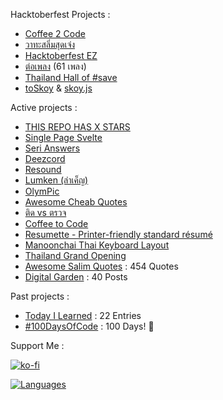 Hacktoberfest Projects :

- [Coffee 2 Code](https://github.com/narze/coffee-to-code)
- [วาทะสลิ่มสุดเจ๋ง](https://github.com/narze/awesome-salim-quotes)
- [Hacktoberfest EZ](https://github.com/narze/hacktoberfest_ez)
- [ต่อเพลง](https://github.com/narze/torpleng) (61 เพลง)
- [Thailand Hall of #save](https://github.com/narze/thailand-hall-of-save)
- [toSkoy](https://github.com/narze/toSkoy) & [skoy.js](https://github.com/narze/skoy.js)
<!-- - [PokeMob](https://github.com/narze/PokeMob) -->

<!--%%% PROFILE UPDATER (narze/profile-updater) : START %%%-->
Active projects :

- [THIS REPO HAS X STARS](https://github.com/narze/THIS_REPO_HAS_X_STARS) 
- [Single Page Svelte](https://github.com/narze/single-page-svelte) 
- [Seri Answers](https://github.com/narze/seri-answers) 
- [Deezcord](https://github.com/narze/deezcord) 
- [Resound](https://github.com/narze/resound) 
- [Lumken (ลำเค็ญ)](https://github.com/narze/lumken) 
- [OlymPic](https://olym-pic.vercel.app) 
- [Awesome Cheab Quotes](https://github.com/narze/awesome-cheab-quotes) 
- [ติด vs ตรวจ](https://tid-vs-truad.vercel.app) 
- [Coffee to Code](https://github.com/narze/coffee-to-code) 
- [Resumette - Printer-friendly standard résumé](https://github.com/narze/resume) 
- [Manoonchai Thai Keyboard Layout](https://github.com/manoonchai/manoonchai) 
- [Thailand Grand Opening](https://thailand-grand-opening.web.app) 
- [Awesome Salim Quotes](https://watasalim.vercel.app) : 454 Quotes
- [Digital Garden](https://monosor.com) : 40 Posts

<!--%%% PROFILE UPDATER (narze/profile-updater) : END %%%-->

Past projects :

- [Today I Learned](https://github.com/narze/til) : 22 Entries
- [#100DaysOfCode](https://github.com/narze/100daysofcode) : 100 Days! 🎉

Support Me :

[![ko-fi](https://ko-fi.com/img/githubbutton_sm.svg)](https://ko-fi.com/narze)

[![Languages](https://github-readme-stats.vercel.app/api/top-langs/?username=narze&layout=compact&langs_count=10&hide_border=true&custom_title=Languages&bg_color=00000000)](https://github.com/narze)
